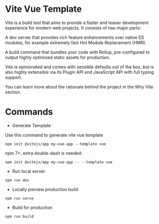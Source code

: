 # Vite Vue Template

Vite is a build tool that aims to provide a faster and leaner development experience for modern web projects. It consists of two major parts:

A dev server that provides rich feature enhancements over native ES modules, for example extremely fast Hot Module Replacement (HMR).

A build command that bundles your code with Rollup, pre-configured to output highly optimized static assets for production.

Vite is opinionated and comes with sensible defaults out of the box, but is also highly extensible via its Plugin API and JavaScript API with full typing support.

You can learn more about the rationale behind the project in the Why Vite section.

# Commands

- Generate Template

Use this command to generate vite vue template
```
npm init @vitejs/app my-vue-app --template vue
```

npm 7+, extra double-dash is needed:
```
npm init @vitejs/app my-vue-app -- --template vue
```

- Run local server
```
npm run dev
```

- Locally preview production build
```
npm run serve
```

- Build for production
```
npm run build
```